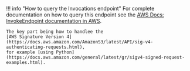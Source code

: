 
!!! info "How to query the Invocations endpoint"
    For complete documentation on how to query this endpoint see the [AWS Docs: InvokeEndpoint documentation in AWS](https://docs.aws.amazon.com/sagemaker/latest/APIReference/API_runtime_InvokeEndpoint.html).

    The key part being how to handlee the
    [AWS Signature Version 4](https://docs.aws.amazon.com/AmazonS3/latest/API/sig-v4-authenticating-requests.html),
    for example [using Python](https://docs.aws.amazon.com/general/latest/gr/sigv4-signed-request-examples.html).
